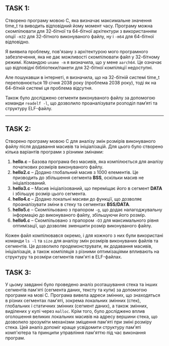 ## TASK 1:

Cтворено програму мовою C, яка визначає максимальне значення time_t та виводить відповідний йому момент часу. Програму можна скомпілювати для 32-бітної та 64-бітної архітектури з використанням опції `-m32` для 32-бітного виконуваного файлу, ну і `-m64` для 64-бітної відповідно.

Я виявила проблему, пов'язану з архітектурою мого програмного забезпечення, яка не дає можливості скомпілювати файл у 32-бітному режимі.
Командою `uname -m` я визначила, що у мене `aarch64`. Це означає що відповідні бібліотеки/пакети для 32-бітної компіляції недоступні.

Але пошукавши в інтернеті, я визначила, що на 32-бітній системі time_t переповнюється 19 січня 2038 року (проблема 2038 року), тоді як на 64-бітній системі ця проблема відсутня. 

Також було досліджено сегменти виконуваного файлу за допомогою команди `readelf -l`, що дозволило проаналізувати розподіл пам’яті та структуру ELF-файлу.

---

## TASK 2:

Створено програму мовою C для аналізу змін розмірів виконуваного файлу після додавання масивів та ініціалізацій. Для цього було створено кілька варіантів програми з різними змінами:

1. **hello.c** – Базова програма без масивів, яка компілюється для аналізу початкових розмірів виконуваного файлу.
2. **hello2.c** – Додано глобальний масив з 1000 елементів. Це призводить до збільшення сегмента **BSS**, оскільки масив не ініціалізований.
3. **hello3.c** – Масив ініціалізований, що переміщає його в сегмент **DATA** і збільшує розмір цього сегмента.
4. **hello4.c** – Додано локальні масиви до функції, що дозволяє проаналізувати зміни в стеку та сегментах **BSS/DATA**.
5. **hello5.c** – Скомпільовано з прапором `-g`, що додає налагоджувальну інформацію до виконуваного файлу, збільшуючи його розмір.
6. **hello6.c** – Скомпільовано з прапором `-O3` для максимального рівня оптимізації, що дозволяє зменшити розмір виконуваного файлу.

Кожен файл компілювався окремо, і для кожного з них були використані команди `ls -l` та `size` для аналізу змін розмірів виконуваних файлів та сегментів. Це дозволило продемонструвати, як додавання масивів, ініціалізація, а також компіляція з різними оптимізаціями впливають на структуру та розміри сегментів пам'яті в ELF-файлах.

## TASK 3:

У цьому завданні було проведено аналіз розташування стека та інших сегментів пам'яті (сегмента даних, тексту та купи) за допомогою програми на мові C. Програма вивела адреси змінних, що знаходяться в різних сегментах пам'яті, зокрема локальних змінних (стек), глобальних і статичних змінних (сегмент даних), а також змінних, виділених у купі через `malloc`. Крім того, було досліджено вплив оголошення великих локальних масивів на адресу вершини стека, що дозволило зрозуміти механізми зміщення пам'яті при зміні розміру стека. Цей аналіз допоміг краще усвідомити структуру пам'яті комп'ютера та принципи управління пам'яттю під час виконання програм.